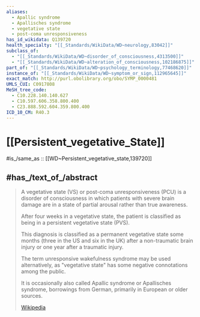 ```yaml
---
aliases:
  - Apallic syndrome 
  - Apallisches syndrome
  - vegetative state 
  - post-coma unresponsiveness
has_id_wikidata: Q139720
health_specialty: "[[_Standards/WikiData/WD~neurology,83042]]"
subclass_of:
  - "[[_Standards/WikiData/WD~disorder_of_consciousness,4313500]]"
  - "[[_Standards/WikiData/WD~alteration_of_consciousness,102186875]]"
part_of: "[[_Standards/WikiData/WD~psychology_terminology,77468620]]"
instance_of: "[[_Standards/WikiData/WD~symptom_or_sign,112965645]]"
exact_match: http://purl.obolibrary.org/obo/SYMP_0000481
UMLS_CUI: C0917808
MeSH_tree_code:
  - C10.228.140.140.627
  - C10.597.606.358.800.400
  - C23.888.592.604.359.800.400
ICD_10_CM: R40.3
---
```


# [[Persistent_vegetative_State]] 

#is_/same_as :: [[WD~Persistent_vegetative_state,139720]] 

## #has_/text_of_/abstract 

> A vegetative state (VS)  or post-coma unresponsiveness (PCU) 
> is a disorder of consciousness in which patients with severe brain damage 
> are in a state of partial arousal rather than true awareness. 
> 
> After four weeks in a vegetative state, 
> the patient is classified as being in a persistent vegetative state (PVS). 
> 
> This diagnosis is classified as a permanent vegetative state some months 
> (three in the US and six in the UK) after a non-traumatic brain injury or one year after a traumatic injury. 
> 
> The term unresponsive wakefulness syndrome may be used alternatively, 
> as "vegetative state" has some negative connotations among the public. 
> 
> It is occasionally also called Apallic syndrome or Apallisches syndrome, 
> borrowings from German, primarily in European or older sources.
>
> [Wikipedia](https://en.wikipedia.org/wiki/Vegetative%20state) 


